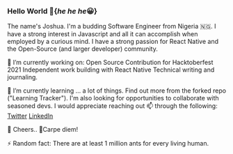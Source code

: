 ### Hello World 👋{_he he he_:grinning:}
The name's Joshua. I'm a budding Software Engineer from Nigeria 🇳🇬. I have a strong interest in Javascript and all it can accomplish when employed by a curious mind. I have a strong passion for React Native and the Open-Source (and larger developer) community.

🔭 I’m currently working on:
Open Source Contribution for Hacktoberfest 2021
Independent work building with React Native
Technical writing and journaling.

🌱 I’m currently learning ... a lot of things. Find out more from the forked repo ("Learning Tracker").
I'm also looking for opportunities to collaborate with seasoned devs. I would appreciate reaching out 📫 through the following:
[Twitter](https://twitter.com/_md_dev__)
[LinkedIn](https://www.linkedin.com/in/joshua-adenusi-4a0ab9198/)

🥂 Cheers..
:punch:Carpe diem!

⚡ Random fact: There are at least 1 million ants for every living human.
